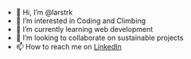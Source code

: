 - 👋 Hi, I’m @larstrk
- 👀 I’m interested in Coding and Climbing
- 🌱 I’m currently learning web development
- 💞️ I’m looking to collaborate on sustainable projects
- 📫 How to reach me on [LinkedIn](www.linkedin.com/in/lars-tuerke)

<!---
larstrk/larstrk is a ✨ special ✨ repository because its `README.md` (this file) appears on your GitHub profile.
You can click the Preview link to take a look at your changes.
--->
